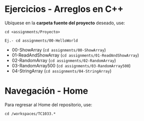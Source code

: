 # Ejercicios - Arreglos en C++

Ubíquese en la **carpeta fuente del proyecto** deseado, use:

```
cd <assignments/Proyecto>

Ej.- cd assignments/00-HelloWorld

```
- 00-ShowArray (```cd assignments/00-ShowArray```)
- 01-ReadAndShowArray (```cd assignments/01-ReadAndShowArray```)
- 02-RandomArray (```cd assignments/02-RandomArray```)
- 03-RandomArray500 (```cd assignments/03-RandomArray500```)
- 04-StringArray (```cd assignments/04-StringArray```)

# Navegación - Home
Para regresar al Home del repositorio, use:
```
cd /workspaces/TC1033.*
```

